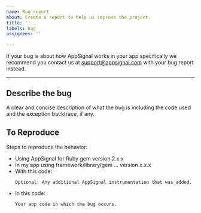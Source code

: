 ```yaml
---
name: Bug report
about: Create a report to help us improve the project.
title: ''
labels: bug
assignees: ''

---
```


If your bug is about how AppSignal works in your app specifically we recommend you contact us at support@appsignal.com with your bug report instead.

---

## Describe the bug

A clear and concise description of what the bug is including the code used and the exception backtrace, if any.

## To Reproduce

Steps to reproduce the behavior:

- Using AppSignal for Ruby gem version 2.x.x
- In my app using framework/library/gem ... version x.x.x
- With this code:
  ```
  Optional: Any additional AppSignal instrumentation that was added.
  ```
- In this code:
  ```
  Your app code in which the bug occurs.
  ```
